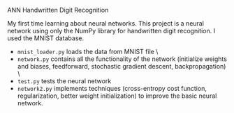 ANN Handwritten Digit Recognition

My first time learning about neural networks. This project is a neural network using only the NumPy library for handwritten digit recognition. I used the MNIST database.

- `mnist_loader.py` loads the data from MNIST file \
- `network.py` contains all the functionality of the network (initialize weights and biases, feedforward, stochastic gradient descent, backpropagation) \
- `test.py` tests the neural network
- `network2.py` implements techniques (cross-entropy cost function, regularization, better weight initialization) to improve the basic neural network.
